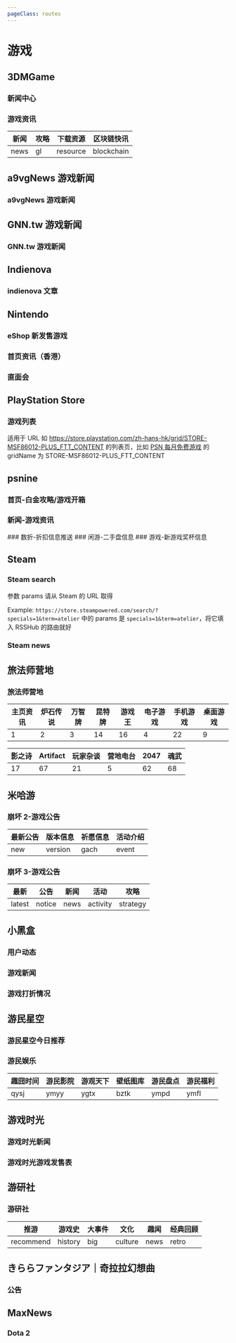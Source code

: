 ```yaml
---
pageClass: routes
---
```


# 游戏

## 3DMGame

### 新闻中心

<Route author="zhboner" example="/3dm/news" path="/3dm/news"/>

### 游戏资讯

<Route author="sinchang jacky2001114 HenryQW" example="/3dm/detroitbecomehuman/news" path="/3dm/:name/:type" :paramsDesc="['游戏的名字, 可以在专题页的 url 中找到', '资讯类型']">

| 新闻 | 攻略 | 下载资源 | 区块链快讯 |
| ---- | ---- | -------- | ---------- |
| news | gl   | resource | blockchain |

</Route>

## a9vgNews 游戏新闻

### a9vgNews 游戏新闻

<Route author="monner-henster" example="/a9vg/a9vg" path="/a9vg/a9vg"/>

## GNN.tw 游戏新闻

### GNN.tw 游戏新闻

<Route author="monner-henster" example="/gnn/gnn" path="/gnn/gnn"/>

## Indienova

### indienova 文章

<Route author="GensouSakuya" example="/indienova/article" path="indienova/article"/>

## Nintendo

### eShop 新发售游戏

<Route author="HFO4" example="/nintendo/eshop/hk" path="/nintendo/eshop/:region" :paramsDesc="['地区标识，可为`hk`(港服),`jp`(日服),`us`(美服)']"/>

### 首页资讯（香港）

<Route author="HFO4" example="/nintendo/news" path="/nintendo/news"/>

### 直面会

<Route author="HFO4" example="/nintendo/direct" path="/nintendo/direct"/>

## PlayStation Store

### 游戏列表

<Route author="DIYgod" example="/ps/list/STORE-MSF86012-PLUS_FTT_CONTENT" path="/ps/list/:gridName" :paramsDesc="['列表的 grid 名']">

适用于 URL 如 <https://store.playstation.com/zh-hans-hk/grid/STORE-MSF86012-PLUS_FTT_CONTENT> 的列表页，比如 [PSN 每月免费游戏](https://store.playstation.com/zh-hans-hk/grid/STORE-MSF86012-PLUS_FTT_CONTENT) 的 gridName 为 STORE-MSF86012-PLUS_FTT_CONTENT

</Route>

## psnine

### 首页-白金攻略/游戏开箱

<Route author="LightStrawberry" example="/psnine/index" path="/psnine/index"/>

### 新闻-游戏资讯

<Route author="LightStrawberry" example="/psnine/news" path="/psnine/news"/>
### 数折-折扣信息推送

<Route author="LightStrawberry" example="/psnine/shuzhe" path="/psnine/shuzhe"/>
### 闲游-二手盘信息

<Route author="LightStrawberry" example="/psnine/trade" path="/psnine/trade"/>
### 游戏-新游戏奖杯信息

<Route author="LightStrawberry" example="/psnine/game" path="/psnine/game"/>

## Steam

### Steam search

<Route author="maple3142" example="/steam/search/specials=1&term=atelier" path="/steam/search/:params" :paramsDesc="['搜寻参数']">

参数 params 请从 Steam 的 URL 取得

Example: `https://store.steampowered.com/search/?specials=1&term=atelier` 中的 params 是 `specials=1&term=atelier`，将它填入 RSSHub 的路由就好

</Route>

### Steam news

<Route author="maple3142" example="/steam/news/282800" path="/steam/news/:appids" :paramsDesc="['游戏 id']"/>

## 旅法师营地

### 旅法师营地

<Route author="qwertyuiop6" example="/lfsyd/1" path="/lfsyd/:typecode" :paramsDesc="['订阅分区类型']">

| 主页资讯 | 炉石传说 | 万智牌 | 昆特牌 | 游戏王 | 电子游戏 | 手机游戏 | 桌面游戏 |
| -------- | -------- | ------ | ------ | ------ | -------- | -------- | -------- |
| 1        | 2        | 3      | 14     | 16     | 4        | 22       | 9        |

| 影之诗 | Artifact | 玩家杂谈 | 营地电台 | 2047 | 魂武 |
| ------ | -------- | -------- | -------- | ---- | ---- |
| 17     | 67       | 21       | 5        | 62   | 68   |

</Route>

## 米哈游

### 崩坏 2-游戏公告

<Route author="deepred5" example="/mihoyo/bh2/gach" path="/mihoyo/bh2/:type" :paramsDesc="['公告种类']">

| 最新公告 | 版本信息 | 祈愿信息 | 活动介绍 |
| -------- | -------- | -------- | -------- |
| new      | version  | gach     | event    |

</Route>

### 崩坏 3-游戏公告

<Route author="deepred5" example="/mihoyo/bh3/strategy" path="/mihoyo/bh3/:type" :paramsDesc="['公告种类']">

| 最新   | 公告   | 新闻 | 活动     | 攻略     |
| ------ | ------ | ---- | -------- | -------- |
| latest | notice | news | activity | strategy |

</Route>

## 小黑盒

### 用户动态

<Route author="LogicJake" example="/xiaoheihe/user/7775687" path="xiaoheihe/user/:id" :paramsDesc="['用户 id']"/>

### 游戏新闻

<Route author="MyFaith" example="/xiaoheihe/news" path="xiaoheihe/news"/>

### 游戏打折情况

<Route author="MyFaith" example="/xiaoheihe/discount" path="xiaoheihe/discount"/>

## 游民星空

### 游民星空今日推荐

<Route author="LightStrawberry" example="/gamersky/news" path="/gamersky/news"/>

### 游民娱乐

<Route author="LogicJake" example="/gamersky/ent/ymfl" path="/gamersky/ent/:category" :paramsDesc="['分类类型']">

| 趣囧时间 | 游民影院 | 游观天下 | 壁纸图库 | 游民盘点 | 游民福利 |
| -------- | -------- | -------- | -------- | -------- | -------- |
| qysj     | ymyy     | ygtx     | bztk     | ympd     | ymfl     |

</Route>

## 游戏时光

### 游戏时光新闻

<Route author="MyFaith" example="/vgtime/news" path="vgtime/news"/>

### 游戏时光游戏发售表

<Route author="MyFaith" example="/vgtime/release" path="vgtime/release"/>

## 游研社

### 游研社

<Route author="LightStrawberry" example="/yystv/category/:category" path="/yystv/category/:category" :paramsDesc="['专栏类型']">

| 推游      | 游戏史  | 大事件 | 文化    | 趣闻 | 经典回顾 |
| --------- | ------- | ------ | ------- | ---- | -------- |
| recommend | history | big    | culture | news | retro    |

</Route>

## きららファンタジア｜奇拉拉幻想曲

### 公告

<Route author="magic-akari" example="/kirara/news" path="/kirara/news"/>

## MaxNews

### Dota 2

<Route author="dearrrfish" example="/maxnews/dota2" path="maxnews/dota2" />

